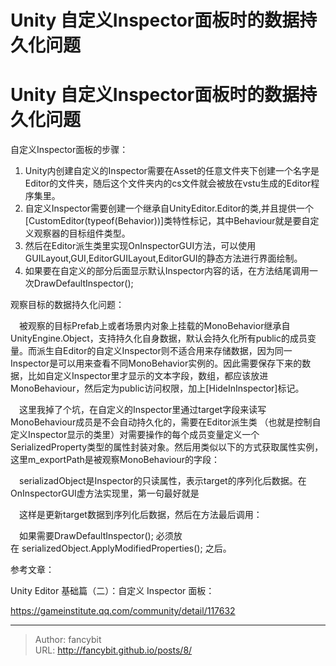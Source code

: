 # Unity 自定义Inspector面板时的数据持久化问题

<div class="header"><h1 class="single-title animate__animated animate__pulse animate__faster">Unity 自定义Inspector面板时的数据持久化问题</h1></div>

<div class="content" id="content"><p>自定义Inspector面板的步骤：</p><ol><li>Unity内创建自定义的Inspector需要在Asset的任意文件夹下创建一个名字是Editor的文件夹，随后这个文件夹内的cs文件就会被放在vstu生成的Editor程序集里。</li><li>自定义Inspector需要创建一个继承自UnityEditor.Editor的类,并且提供一个[CustomEditor(typeof(Behavior))]类特性标记，其中Behaviour就是要自定义观察器的目标组件类型。</li><li>然后在Editor派生类里实现OnInspectorGUI方法，可以使用GUILayout,GUI,EditorGUILayout,EditorGUI的静态方法进行界面绘制。</li><li>如果要在自定义的部分后面显示默认Inspector内容的话，在方法结尾调用一次DrawDefaultInspector();</li></ol><p>观察目标的数据持久化问题：</p><p>　被观察的目标Prefab上或者场景内对象上挂载的MonoBehavior继承自UnityEngine.Object，支持持久化自身数据，默认会持久化所有public的成员变量。而派生自Editor的自定义Inspector则不适合用来存储数据，因为同一Inspector是可以用来查看不同MonoBehavior实例的。因此需要保存下来的数据，比如自定义Inspector里才显示的文本字段，数组，都应该放进MonoBehaviour，然后定为public访问权限，加上[HideInInspector]标记。</p><p>　这里我掉了个坑，在自定义的Inspector里通过target字段来读写MonoBehaviour成员是不会自动持久化的，需要在Editor派生类 （也就是控制自定义Inspector显示的类里）对需要操作的每个成员变量定义一个SerializedProperty类型的属性封装对象。然后用类似以下的方式获取属性实例，这里m_exportPath是被观察MonoBehaviour的字段：</p><!-- raw HTML omitted --><!-- raw HTML omitted --><p>　serializadObject是Inspector的只读属性，表示target的序列化后数据。在OnInspectorGUI虚方法实现里，第一句最好就是</p><!-- raw HTML omitted --><!-- raw HTML omitted --><p>　这样是更新target数据到序列化后数据，然后在方法最后调用：</p><!-- raw HTML omitted --><!-- raw HTML omitted --><p>　如果需要DrawDefaultInspector(); 必须放在&nbsp;serializedObject.ApplyModifiedProperties(); 之后。</p><p></p><p>参考文章：</p><p>Unity Editor 基础篇（二）：自定义 Inspector 面板：</p><p><!-- raw HTML omitted --><a href="https://gameinstitute.qq.com/community/detail/117632" target="_blank" rel="external nofollow noopener noreferrer">https://gameinstitute.qq.com/community/detail/117632</a><!-- raw HTML omitted --></p><!-- raw HTML omitted --></div>



---

> Author: fancybit  
> URL: http://fancybit.github.io/posts/8/  

